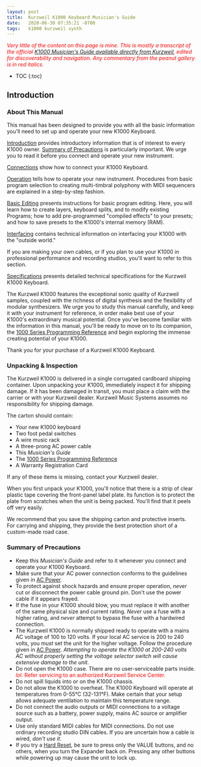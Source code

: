 ```yaml
---
layout: post
title:  Kurzweil K1000 Keyboard Musician's Guide
date:   2020-06-30 07:35:21 -0700
tags:   k1000 kurzweil synth
---
```

<span style="color:red">_Very little of the content on this page is mine.  This is mostly a transcript of the official [K1000 Musician's Guide available directly from Kurzweil](https://kurzweil.com/k1000_series/), edited for discoverability and navigation.  Any commentary from the peanut gallery is in red italics._</span>

* TOC
{:toc}

## Introduction

### About This Manual
This manual has been designed to provide you with all the basic information you'll need to set up and operate your new K1000 Keyboard.

[Introduction](#introduction) provides introductory information that is of interest to every K1000 owner.  [Summary of Precautions](#summary-of-precautions) is particularly important.  We urge you to read it before you connect and operate your new instrument.

[Connections](#connections) show how to connect your K1000 Keyboard.

[Operation](#operation) tells how to operate your new instrument.  Procedures from basic program selection to creating multi-timbral polyphony with MIDI sequencers are explained in a step-by-step fashion.

[Basic Editing](#basic-editing) presents instructions for basic program editing.  Here, you will learn how to create layers, keyboard splits, and to modify existing Programs; how to add pre-programmed "compiled effects" to your presets; and how to save presets to the K1000's internal memory (RAM).

[Interfacing](#interfacing) contains technical information on interfacing your K1000 with the "outside world."  

If you are making your own cables, or if you plan to use your K1000 in professional performance and recording studios, you'll want to refer to this section.

[Specifications](#specifications) presents detailed technical specifications for the Kurzweil K1000 Keyboard.

The Kurzweil K1000 features the exceptional sonic quality of Kurzweil samples, coupled with the richness of digital synthesis and the flexibility of modular synthesizers.  We urge you to study this manual carefully, and keep it with your instrument for reference, in order make best use of your K1000's extraordinary musical potential.  Once you've become familiar with the information in this manual, you'll be ready to move on to its companion, the [1000 Series Programming Reference](https://kurzweil.com/wp-content/uploads/2019/10/K1000ProgRef.pdf) and begin exploring the immense creating potential of your K1000.

Thank you for your purchase of a Kurzweil K1000 Keyboard.

### Unpacking & Inspection

The Kurzweil K1000 is delivered in a single corrugated cardboard shipping container.  Upon unpacking your K1000, immediately inspect it for shipping damage.  If it has been damaged in transit, you must place a claim with the carrier or with your Kurzweil dealer.  Kurzweil Music Systems assumes no responsibility for shipping damage.

The carton should contain:
* Your new K1000 keyboard
* Two foot pedal switches
* A wire music rack
* A three-prong AC power cable
* This _Musician's Guide_
* The [1000 Series Programming Reference](https://kurzweil.com/wp-content/uploads/2019/10/K1000ProgRef.pdf)
* A Warranty Registration Card

If any of these items is missing, contact your Kurzweil dealer.

When you first unpack your K1000, you'll notice that there is a strip of clear plastic tape covering the front-panel label plate.  Its function is to protect the plate from scratches when the unit is being packed.  You'll find that it peels off very easily.

We recommend that you save the shipping carton and protective inserts.  For carrying and shipping, they provide the best protection short of a custom-made road case.

### Summary of Precautions

* Keep this _Musician's Guide_ and refer to it whenever you connect and operate your K1000 Keyboard.
* Make sure that your AC power connection conforms to the guidelines given in [AC Power](#ac-power).
* To protect against shock hazards and ensure proper operation, _never_ cut or disconnect the power cable ground pin.  Don't use the power cable if it appears frayed.
* If the fuse in your K1000 should blow, you must replace it with another of the same physical size and current rating.  _Never_ use a fuse with a higher rating, and _never_ attempt to bypass the fuse with a hardwired connection.
* The Kurzweil K1000 is normally shipped ready to operate with a mains AC voltage of 100 to 120 volts.  If your local AC service is 200 to 240 volts, you _must_ set the unit for the higher voltage.  Follow the procedure given in [AC Power](#ac-power).  _Attempting to operate the K1000 at 200-240 volts AC without properly setting the voltage selector switch will cause extensive damage to the unit._
* Do not open the K1000 case.  There are no user-serviceable parts inside. <span style="color:red">_lol._</style>  Refer servicing to an authorized Kurzweil Service Center.
* Do not spill liquids into or on the K1000 chassis.
* Do not allow the K1000 to overheat.  The K1000 Keyboard will operate at temperatures from 0-55&deg;C (32-131&deg;F).  Make certain that your setup allows adequate ventilation to maintain this temperature range.
* Do not connect the audio outputs or MIDI connections to a voltage source such as a battery, power supply, mains AC source or amplifier output.
* Use only standard MIDI cables for MIDI connections.  Do not use ordinary recording studio DIN cables.  If you are uncertain how a cable is wired, _don't use it_.
* If you try a [Hard Reset](#hard-reset), be sure to press only the VALUE buttons, and no others, when you turn the Expander back on.  Pressing any other buttons while powering up may cause the unit to lock up.
